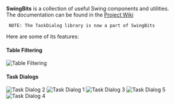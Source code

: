 **SwingBits** is a collection of useful Swing components and utilities.   
The documentation can be found in the [Project Wiki](https://github.com/eugener/oxbow/wiki/Table-Filtering)


```
 NOTE: The TaskDialog library is now a part of SwingBits
```

Here are some of its features:
   
#### Table Filtering

![Table Filtering](http://posterous.com/getfile/files.posterous.com/temp-2011-02-14/qyHFuvhhnBouGlzeaJvnpbwGdFAcvudGgszbofAElhpFxoyrxkGJHBFaDdti/TableFilter_Actions.png?w=450)

#### Task Dialogs    

![Task Dialog 2](http://mcoj.files.wordpress.com/2010/02/taskdialog-nimbus.jpg?w=450)
![Task Dialog 1](http://mcoj.files.wordpress.com/2010/02/taskdialog-footer.jpg?w=450)
![Task Dialog 3](http://mcoj.files.wordpress.com/2010/03/taskdialog-mac2.png?w=450)
![Task Dialog 5](http://mcoj.files.wordpress.com/2012/07/winchoicedlg.png)
![Task Dialog 4](http://mcoj.files.wordpress.com/2010/03/taskdialog-showexception.jpg?w=450)
